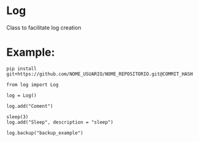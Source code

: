 # Log
Class to facilitate log creation

# Example:

```
pip install git+https://github.com/NOME_USUARIO/NOME_REPOSITORIO.git@COMMIT_HASH

```

```
from log import Log

log = Log()

log.add("Coment")

sleep(3)
log.add("Sleep", description = "sleep")

log.backup("backup_example")
```